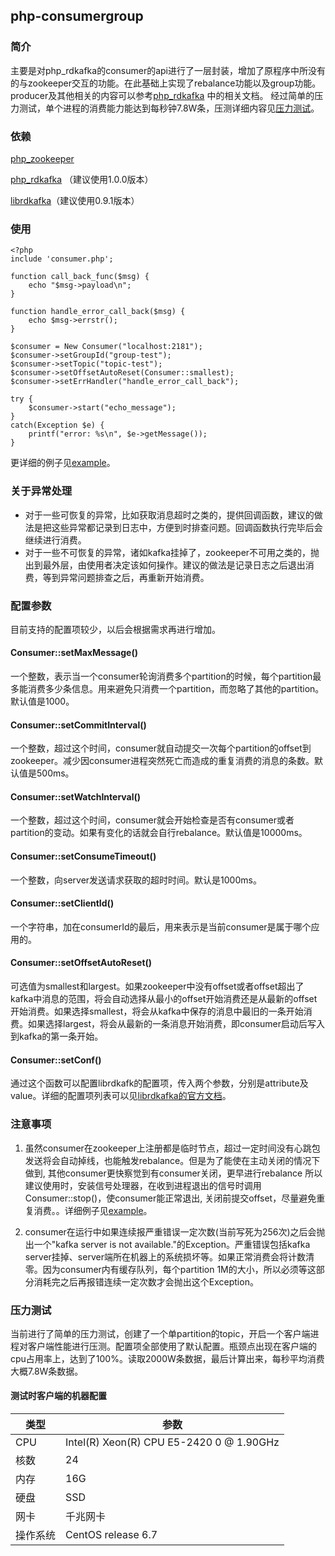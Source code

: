 ## php-consumergroup
### 简介
主要是对php_rdkafka的consumer的api进行了一层封装，增加了原程序中所没有的与zookeeper交互的功能。在此基础上实现了rebalance功能以及group功能。
producer及其他相关的内容可以参考[php_rdkafka](https://github.com/arnaud-lb/php-rdkafka) 中的相关文档。
经过简单的压力测试，单个进程的消费能力能达到每秒钟7.8W条，压测详细内容见[压力测试](#压力测试)。

### 依赖
[php_zookeeper](https://github.com/php-zookeeper/php-zookeeper)

[php_rdkafka](https://github.com/arnaud-lb/php-rdkafka/releases/tag/1.0.0) （建议使用1.0.0版本）

[librdkafka](https://github.com/edenhill/librdkafka/releases/tag/0.9.1)（建议使用0.9.1版本）

### 使用
```
<?php 
include 'consumer.php';

function call_back_func($msg) {
    echo "$msg->payload\n";
}

function handle_error_call_back($msg) {
    echo $msg->errstr();
}

$consumer = New Consumer("localhost:2181");
$consumer->setGroupId("group-test");
$consumer->setTopic("topic-test");
$consumer->setOffsetAutoReset(Consumer::smallest);
$consumer->setErrHandler("handle_error_call_back");

try {
    $consumer->start("echo_message");
}
catch(Exception $e) {
    printf("error: %s\n", $e->getMessage());
}

```

更详细的例子见[example](./example.php)。

### 关于异常处理
* 对于一些可恢复的异常，比如获取消息超时之类的，提供回调函数，建议的做法是把这些异常都记录到日志中，方便到时排查问题。回调函数执行完毕后会继续进行消费。
* 对于一些不可恢复的异常，诸如kafka挂掉了，zookeeper不可用之类的，抛出到最外层，由使用者决定该如何操作。建议的做法是记录日志之后退出消费，等到异常问题排查之后，再重新开始消费。

### 配置参数
目前支持的配置项较少，以后会根据需求再进行增加。
#### Consumer::setMaxMessage()
一个整数，表示当一个consumer轮询消费多个partition的时候，每个partition最多能消费多少条信息。用来避免只消费一个partition，而忽略了其他的partition。默认值是1000。

#### Consumer::setCommitInterval()
一个整数，超过这个时间，consumer就自动提交一次每个partition的offset到zookeeper。减少因consumer进程突然死亡而造成的重复消费的消息的条数。默认值是500ms。

#### Consumer::setWatchInterval()
一个整数，超过这个时间，consumer就会开始检查是否有consumer或者partition的变动。如果有变化的话就会自行rebalance。默认值是10000ms。

#### Consumer::setConsumeTimeout()
一个整数，向server发送请求获取的超时时间。默认是1000ms。

#### Consumer::setClientId()
一个字符串，加在consumerId的最后，用来表示是当前consumer是属于哪个应用的。

#### Consumer::setOffsetAutoReset()
可选值为smallest和largest。如果zookeeper中没有offset或者offset超出了kafka中消息的范围，将会自动选择从最小的offset开始消费还是从最新的offset开始消费。如果选择smallest，将会从kafka中保存的消息中最旧的一条开始消费。如果选择largest，将会从最新的一条消息开始消费，即consumer启动后写入到kafka的第一条开始。

#### Consumer::setConf()
通过这个函数可以配置librdkafk的配置项，传入两个参数，分别是attribute及value。详细的配置项列表可以见[librdkafka的官方文档](https://github.com/edenhill/librdkafka/blob/master/CONFIGURATION.md)。

### 注意事项
1) 虽然consumer在zookeeper上注册都是临时节点，超过一定时间没有心跳包发送将会自动掉线，也能触发rebalance。但是为了能使在主动关闭的情况下做到, 其他consumer更快察觉到有consumer关闭，更早进行rebalance
    所以建议使用时，安装信号处理器，在收到进程退出的信号时调用Consumer::stop()，使consumer能正常退出, 关闭前提交offset，尽量避免重复消费。。详细例子见[example](./example.php)。

2) consumer在运行中如果连续报严重错误一定次数(当前写死为256次)之后会抛出一个"kafka server is not available."的Exception。严重错误包括kafka server挂掉、server端所在机器上的系统损坏等。如果正常消费会将计数清零。因为consumer内有缓存队列，每个partition 1M的大小，所以必须等这部分消耗完之后再报错连续一定次数才会抛出这个Exception。

### 压力测试
当前进行了简单的压力测试，创建了一个单partition的topic，开启一个客户端进程对客户端性能进行压测。配置项全部使用了默认配置。瓶颈点出现在客户端的cpu占用率上，达到了100%。读取2000W条数据，最后计算出来，每秒平均消费大概7.8W条数据。

#### 测试时客户端的机器配置
|类型|参数|
|---|---|
|CPU|Intel(R) Xeon(R) CPU E5-2420 0 @ 1.90GHz|
|核数|24|
|内存|16G|
|硬盘|SSD|
|网卡|千兆网卡|
|操作系统|CentOS release 6.7|


